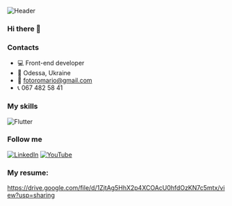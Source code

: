 ![Header](https://github.com/RoRomario360/RoRomario360/blob/main/assets/cover.jpg)

### Hi there 👋

### Contacts

- 💻 Front-end developer
- 📌 Odessa, Ukraine
- 📧 fotoromario@gmail.com
- 📞 067 482 58 41

### My skills

![Flutter](https://github.com/RoRomario360/RoRomario360/blob/main/assets/skills.jpg)

### Follow me

[![LinkedIn](https://img.shields.io/badge/-linkedIn-090909?style=for-the-badge&logo=linkedin&logoColor=007BB6)](https://www.linkedin.com/in/romanmerkulov/)
[![YouTube](https://img.shields.io/badge/-YouTube-090909?style=for-the-badge&logo=YouTube&logoColor=FF0000)](https://www.youtube.com/channel/UCnKj-vGklXnCgjGc3wVbfnA)

### My resume:

https://drive.google.com/file/d/1ZjtAg5HhX2p4XCOAcU0hfdOzKN7c5mtx/view?usp=sharing

